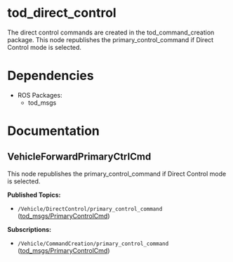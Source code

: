 # tod_direct_control
The direct control commands are created in the tod_command_creation package. This node republishes the primary_control_command if Direct Control mode is selected.

# Dependencies
* ROS Packages:
    * tod_msgs

# Documentation
## VehicleForwardPrimaryCtrlCmd
This node republishes the primary_control_command if Direct Control mode is selected.

**Published Topics:**
* `/Vehicle/DirectControl/primary_control_command` ([tod_msgs/PrimaryControlCmd](https://github.com/TUMFTM/tod_common/blob/master/tod_msgs/msg/PrimaryControlCmd.msg))

**Subscriptions:**
* `/Vehicle/CommandCreation/primary_control_command` ([tod_msgs/PrimaryControlCmd](https://github.com/TUMFTM/tod_common/blob/master/tod_msgs/msg/PrimaryControlCmd.msg))
